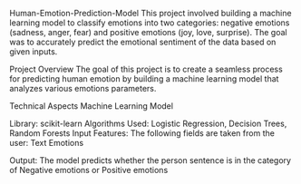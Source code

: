 Human-Emotion-Prediction-Model
This project involved building a machine learning model to classify emotions into two categories: negative emotions (sadness, anger, fear) and positive emotions (joy, love, surprise). The goal was to accurately predict the emotional sentiment of the data based on given inputs.

Project Overview
The goal of this project is to create a seamless process for predicting human emotion by building a machine learning model that analyzes various emotions parameters.

Technical Aspects
Machine Learning Model

Library: scikit-learn
Algorithms Used: Logistic Regression, Decision Trees, Random Forests 
Input Features: The following fields are taken from the user:
                Text
                Emotions
 
Output: The model predicts whether the person sentence is in the category of Negative emotions or Positive emotions
